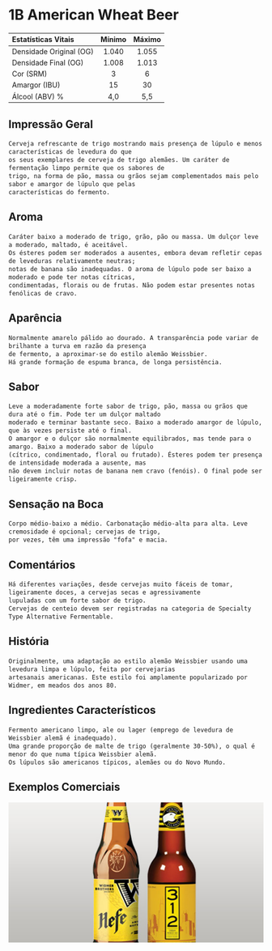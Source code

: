 # 1B American Wheat Beer

|Estatísticas Vitais      |Mínimo  | Máximo |
|:------------------------|:------:|:------:|
| Densidade Original (OG) |1.040   |1.055   |
| Densidade Final (OG)    |1.008   |1.013   |
| Cor (SRM)               |3	   |6       |
| Amargor (IBU)           |15      |30      |
| Álcool (ABV) %          |4,0     |5,5     |

## Impressão Geral

```
Cerveja refrescante de trigo mostrando mais presença de lúpulo e menos características de levedura do que 
os seus exemplares de cerveja de trigo alemães. Um caráter de fermentação limpo permite que os sabores de 
trigo, na forma de pão, massa ou grãos sejam complementados mais pelo sabor e amargor de lúpulo que pelas 
características do fermento.
```

## Aroma

```
Caráter baixo a moderado de trigo, grão, pão ou massa. Um dulçor leve a moderado, maltado, é aceitável. 
Os ésteres podem ser moderados a ausentes, embora devam refletir cepas de leveduras relativamente neutras; 
notas de banana são inadequadas. O aroma de lúpulo pode ser baixo a moderado e pode ter notas cítricas, 
condimentadas, florais ou de frutas. Não podem estar presentes notas fenólicas de cravo.
```

## Aparência

```
Normalmente amarelo pálido ao dourado. A transparência pode variar de brilhante a turva em razão da presença 
de fermento, a aproximar-se do estilo alemão Weissbier. 
Há grande formação de espuma branca, de longa persistência.
```

## Sabor

```
Leve a moderadamente forte sabor de trigo, pão, massa ou grãos que dura até o fim. Pode ter um dulçor maltado 
moderado e terminar bastante seco. Baixo a moderado amargor de lúpulo, que às vezes persiste até o final. 
O amargor e o dulçor são normalmente equilibrados, mas tende para o amargo. Baixo a moderado sabor de lúpulo 
(cítrico, condimentado, floral ou frutado). Ésteres podem ter presença de intensidade moderada a ausente, mas 
não devem incluir notas de banana nem cravo (fenóis). O final pode ser ligeiramente crisp.
```

## Sensação na Boca

```
Corpo médio-baixo a médio. Carbonatação médio-alta para alta. Leve cremosidade é opcional; cervejas de trigo, 
por vezes, têm uma impressão "fofa" e macia.
```

## Comentários

```
Há diferentes variações, desde cervejas muito fáceis de tomar, ligeiramente doces, a cervejas secas e agressivamente 
lupuladas com um forte sabor de trigo. 
Cervejas de centeio devem ser registradas na categoria de Specialty Type Alternative Fermentable.
```

## História

```
Originalmente, uma adaptação ao estilo alemão Weissbier usando uma levedura limpa e lúpulo, feita por cervejarias 
artesanais americanas. Este estilo foi amplamente popularizado por Widmer, em meados dos anos 80.
```

## Ingredientes Característicos

```
Fermento americano limpo, ale ou lager (emprego de levedura de Weissbier alemã é inadequado). 
Uma grande proporção de malte de trigo (geralmente 30-50%), o qual é menor do que numa típica Weissbier alemã. 
Os lúpulos são americanos típicos, alemães ou do Novo Mundo.
```

## Exemplos Comerciais

![](images/1D.jpg)
